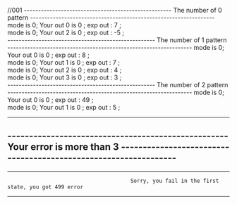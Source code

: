 //001
---------------------------------------------------- The number of   0 pattern -----------------------------------------------------------------
                                              mode is 0; Your out 0 is   0 ; exp out :   7 ;                                                    
                                              mode is 0; Your out 2 is   0 ; exp out :  -5 ;                                                    
---------------------------------------------------- The number of   1 pattern -----------------------------------------------------------------
                                              mode is 0; Your out 0 is   0 ; exp out :   8 ;                                                    
                                              mode is 0; Your out 1 is   0 ; exp out :   7 ;                                                    
                                              mode is 0; Your out 2 is   0 ; exp out :   4 ;                                                    
                                              mode is 0; Your out 3 is   0 ; exp out :   3 ;                                                    
---------------------------------------------------- The number of   2 pattern -----------------------------------------------------------------
                                              mode is 0; Your out 0 is   0 ; exp out :  49 ;                                                    
                                              mode is 0; Your out 1 is   0 ; exp out :   5 ;                                                    
                                                                                                                                                
------------------------------------------------------------------------------------------------------------------------------------------------
---------------------------------------------------  Your error is more than 3  ----------------------------------------------------------------
------------------------------------------------------------------------------------------------------------------------------------------------
                                                                                                                                                
------------------------------------------------------------------------------------------------------------------------------------------------
                                                                                                                                                
                                           Sorry, you fail in the first state, you got 499 error                                                
                                                                                                                                                
------------------------------------------------------------------------------------------------------------------------------------------------



